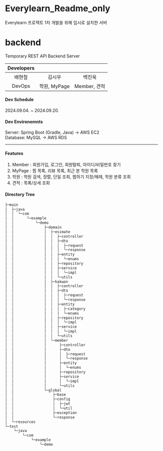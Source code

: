 # Everylearn_Readme_only
Everylearn 프로젝트 1차 개발을 위해 임시로 설치한 서버

# backend
Temporary REST API Backend Server

| Developers|||
| :------------: | :------------: | :------------: |
| 배현철  | 김시우  | 백진욱 |
| DevOps  | 학원, MyPage | Member, 견적

#### Dev Schedule
2024.09.04. ~ 2024.09.20.

#### Dev Environemnts
Server: Spring Boot (Gradle, Java) -> AWS EC2   
Database: MySQL -> AWS RDS   

------------
#### Features
1. Member : 회원가입, 로그인, 회원탈퇴, 아이디/비밀번호 찾기
2. MyPage : 찜 목록, 리뷰 목록, 최근 본 학원 목록
3. 학원 : 학원 검색, 정렬, 단일 조회, 찜하기 지정/해제, 학원 분류 조회
4. 견적 : 목록/상세 조회

#### Directory Tree
```bash
├─main
│  ├─java
│  │  └─com
│  │      └─example
│  │          └─demo
│  │              ├─domain
│  │              │  ├─esimate
│  │              │  │  ├─controller
│  │              │  │  ├─dto
│  │              │  │  │  ├─request
│  │              │  │  │  └─response
│  │              │  │  ├─entity
│  │              │  │  │  └─enums
│  │              │  │  ├─repository
│  │              │  │  ├─service
│  │              │  │  │  └─impl
│  │              │  │  └─utils
│  │              │  ├─hakwon
│  │              │  │  ├─controller
│  │              │  │  ├─dto
│  │              │  │  │  ├─request
│  │              │  │  │  └─response
│  │              │  │  ├─entity
│  │              │  │  │  ├─category
│  │              │  │  │  └─enums
│  │              │  │  ├─repository
│  │              │  │  │  └─impl
│  │              │  │  ├─service
│  │              │  │  │  └─impl
│  │              │  │  └─utils
│  │              │  └─member
│  │              │      ├─controller
│  │              │      ├─dto
│  │              │      │  ├─request
│  │              │      │  └─response
│  │              │      ├─entity
│  │              │      │  └─enums
│  │              │      ├─repository
│  │              │      ├─service
│  │              │      │  └─impl
│  │              │      └─utils
│  │              └─global
│  │                  ├─base
│  │                  ├─config
│  │                  │  ├─jwt
│  │                  │  └─util
│  │                  ├─exception
│  │                  └─response
│  └─resources
└─test
    └─java
        └─com
            └─example
                └─demo
```
